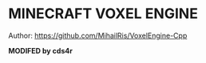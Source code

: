 # MINECRAFT VOXEL ENGINE

Author: https://github.com/MihailRis/VoxelEngine-Cpp

**MODIFED by cds4r**
